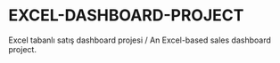 # EXCEL-DASHBOARD-PROJECT
Excel tabanlı satış dashboard projesi  / An Excel-based sales dashboard project.
